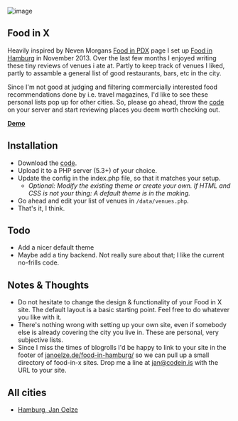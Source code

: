 ![image](https://s3-eu-west-1.amazonaws.com/51e3d489f1e/2014-01-22-04-06-08-52df35a0197b1.png)

## Food in X

Heavily inspired by Neven Morgans [Food in PDX](http://mrgan.com/pdxfood/) page I set up [Food in Hamburg](http://janoelze.de/food-in-hamburg/) in November 2013. Over the last few months I enjoyed writing these tiny reviews of venues i ate at. Partly to keep track of venues I liked, partly to assamble a general list of good restaurants, bars, etc in the city.

Since I'm not good at judging and filtering commercially interested food recommendations done by i.e. travel magazines, I'd like to see these personal lists pop up for other cities. So, please go ahead, throw the [code](https://github.com/janoelze/food-in/archive/master.zip) on your server and start reviewing places you deem worth checking out. 

**[Demo](http://janoelze.de/food-in-x/)**

## Installation

* Download the [code](https://github.com/janoelze/food-in/archive/master.zip).
* Upload it to a PHP server (5.3+) of your choice. 
* Update the config in the index.php file, so that it matches your setup.
	* *Optional: Modify the existing theme or create your own. If HTML and CSS is not your thing: A default theme is in the making.*
* Go ahead and edit your list of venues in `/data/venues.php`.
* That's it, I think.

## Todo
 * Add a nicer default theme
 * Maybe add a tiny backend. Not really sure about that; I like the current no-frills code.
 
## Notes & Thoughts

* Do not hesitate to change the design & functionality of your Food in X site. The default layout is a basic starting point. Feel free to do whatever you like with it.
* There's nothing wrong with setting up your own site, even if somebody else is already covering the city you live in. These are personal, very subjective lists.
* Since I miss the times of blogrolls I'd be happy to link to your site in the footer of [janoelze.de/food-in-hamburg/](http://janoelze.de/food-in-hamburg/) so we can pull up a small directory of food-in-x sites. Drop me a line at [jan@codein.is](mailto:jan@codein.is) with the URL to your site.

## All cities

* [Hamburg, Jan Oelze](http://janoelze.de/food-in-hamburg/)
